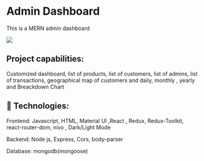 # Admin Dashboard
  This is a MERN admin dashboard




![](https://media.giphy.com/media/S1sZNvjX5dKtghdf8m/giphy.gif)


## Project capabilities:

Customized dashboard, list of products, list of customers, list of admins, list of transactions, geographical map of customers and daily, monthly 
, yearly and Breackdown Chart

    
## 🚀 Technologies:
  Frontend:
    Javascript, HTML, Material UI ,React , Redux, Redux-Toolkit, react-router-dom, nivo , Dark/Light Mode
    
  Backend:
    Node js, Express, Cors, body-parser
    
  Database:
    mongodb(mongoose)


